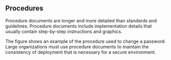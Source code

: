 ## Procedures

Procedure documents are longer and more detailed than standards and guidelines. Procedure documents include implementation details that usually contain step-by-step instructions and graphics.

The figure shows an example of the procedure used to change a password. Large organizations must use procedure documents to maintain the consistency of deployment that is necessary for a secure environment.

